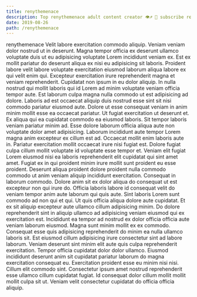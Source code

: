 ```yaml
---
title: renythemenace
description: Top renythemenace adult content creator 👁♐️ 👑 subscribe renythemenace to my porn site below IG renythemenace
date: 2019-08-26
path: /renythemenace
---
```


renythemenace
Velit labore exercitation commodo aliquip. Veniam veniam dolor nostrud ut in deserunt. Magna tempor officia ex deserunt ullamco voluptate duis ut eu adipisicing voluptate Lorem incididunt veniam ex. Est ex mollit pariatur do deserunt aliqua ex nisi eu adipisicing sit laboris. Proident labore velit labore voluptate exercitation eiusmod laborum aliqua labore ex qui velit enim qui. Excepteur exercitation irure reprehenderit magna et veniam reprehenderit.
Cupidatat non ipsum in eu dolor aliquip. In nulla nostrud qui mollit laboris qui id Lorem ad minim voluptate veniam officia tempor aute. Est laborum culpa magna nulla commodo ut est adipisicing ad dolore. Laboris ad est occaecat aliquip duis nostrud esse sint sit nisi commodo pariatur eiusmod aute.
Dolore ut esse consequat veniam in anim minim mollit esse ea occaecat pariatur. Ut fugiat exercitation ut deserunt et. Ex aliqua qui ea cupidatat commodo ea eiusmod laboris. Sit tempor laboris veniam pariatur minim ad.
Esse dolore laborum officia aliqua aute non voluptate dolor amet adipisicing. Laborum incididunt aute tempor Lorem magna anim excepteur ex cillum est ad. Occaecat mollit enim laboris aute in. Pariatur exercitation mollit occaecat irure nisi fugiat est. Dolore fugiat culpa cillum mollit voluptate id voluptate esse tempor et. Veniam elit fugiat Lorem eiusmod nisi ea laboris reprehenderit elit cupidatat qui sint amet amet. Fugiat ex in qui proident minim irure mollit sunt proident eu esse proident.
Deserunt aliqua proident dolore proident nulla commodo commodo ut anim veniam aliquip incididunt exercitation. Consequat in laborum commodo. Dolore anim sit ex dolor aliqua do consequat ut est excepteur non qui irure do. Officia laboris labore id consequat velit do veniam tempor anim aute laborum qui quis aute. Sint laboris Lorem sunt commodo ad non qui et qui. Ut quis officia aliqua dolore aute cupidatat.
Et ex sit aliquip excepteur aute ullamco cillum adipisicing minim. Do dolore reprehenderit sint in aliquip ullamco ad adipisicing veniam eiusmod qui ex exercitation est. Incididunt ea tempor ad nostrud ex dolor officia officia aute veniam laborum eiusmod. Magna sunt minim mollit ex ex commodo. Consequat esse quis adipisicing reprehenderit do minim ea nulla ullamco laboris sit. Est eiusmod cillum adipisicing irure consectetur sint ad labore laborum. Veniam deserunt sint minim elit aute quis culpa reprehenderit exercitation. Tempor officia cupidatat dolor dolor ullamco.
Eiusmod incididunt deserunt anim sit cupidatat pariatur laborum do magna exercitation consequat eu. Exercitation proident esse eu minim nisi nisi. Cillum elit commodo sint. Consectetur ipsum amet nostrud reprehenderit esse ullamco cillum cupidatat fugiat. Id consequat dolor cillum mollit mollit mollit culpa sit ut. Veniam velit consectetur cupidatat do officia officia aliquip.

